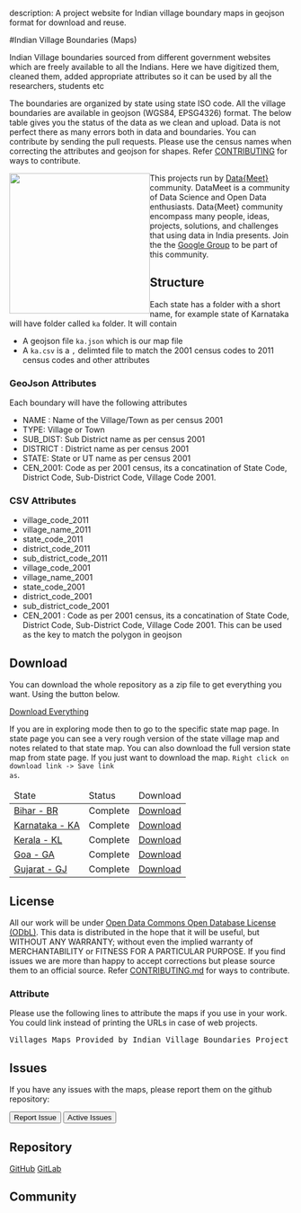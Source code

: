 description: A project website for Indian village boundary maps in geojson format for download and reuse. 

#Indian Village Boundaries (Maps)

Indian Village boundaries sourced from different government websites which are freely available to all the Indians. Here we have digitized them, cleaned them, added appropriate attributes so it can be used by all the researchers, students etc

The boundaries are organized by state using state ISO code. All the village boundaries are available in geojson (WGS84, EPSG4326) format. The below table gives you the status of the data as we clean and upload. Data is not perfect there as many errors both in data and boundaries. You can contribute by sending the pull requests. Please use the census names when correcting the attributes and geojson for shapes. Refer [CONTRIBUTING](/contributing) for ways to contribute.


<img width="250px" style="float:left" src="http://projects.datameet.org/logo/datameet_logo_v.1.2.png" > This projects run by <a href="http://datameet.org">Data{Meet}</a> community. DataMeet is a community of Data Science and Open Data enthusiasts. Data{Meet} community encompass many people, ideas, projects, solutions, and challenges that using data in India presents. Join the the <a href="https://groups.google.com/group/datameet">Google Group</a> to be part of this community.


## Structure
Each state has a folder with a short name, for example state of Karnataka will have folder called <code>ka</code> folder. It will contain 

- A geojson file <code>ka.json</code> which is our map file
- A <code>ka.csv</code> is a <code>,</code> delimted file to match the 2001 census codes to 2011 census codes and other attributes


### GeoJson Attributes
Each boundary will have the following attributes

* NAME : Name of the Village/Town as per census 2001
* TYPE: Village or Town 
* SUB_DIST: Sub District name as per census 2001
* DISTRICT : District name as per census 2001
* STATE: State or UT name as per census 2001
* CEN_2001: Code as per 2001 census, its a concatination of State Code, District Code, Sub-District Code, Village Code 2001.

### CSV Attributes

* village_code_2011
* village_name_2011
* state_code_2011
* district_code_2011 
* sub_district_code_2011
* village_code_2001
* village_name_2001
* state_code_2001
* district_code_2001
* sub_district_code_2001
* CEN_2001 : Code as per 2001 census, its a concatination of State Code, District Code, Sub-District Code, Village Code 2001. This can be used as the key to match the polygon in geojson



## Download
You can download the whole repository as a zip file to get everything you want. Using the button below.

<a class="btn btn-lg btn-success" href="https://github.com/datameet/indian_village_boundaries/archive/master.zip">
  <i class="fa fa-download fa-2x pull-left"></i> Download Everything</a>

If you are in exploring mode then to go to the specific state map page. In state page you can see a very rough version of the state village map and notes related to that state map. You can also download the full version state map from state page. If you just want to download the map. <code>Right click on download link -> Save link as</code>.

<table class="table table-bordered">
	<thead >
		<td>State</td>
		<td>Status</td>
		<td>Download</td>
	</thead>
<tbody>
	<tr>
		<td><a href="br/" target="_blank">Bihar - BR</a></td>
		<td>Complete</td>
		<td><a href="https://github.com/datameet/indian_village_boundaries/raw/master/br/br.geojson" target="_blank">Download</a></td>
	</tr>
	<tr>
		<td><a href="ka/" target="_blank">Karnataka - KA</a></td>
		<td>Complete</td>
		<td><a href="https://github.com/datameet/indian_village_boundaries/raw/master/ka/ka.geojson" target="_blank">Download</a></td>
	</tr>
	<tr>
		<td><a href="kl/" target="_blank">Kerala - KL</a></td>
		<td>Complete</td>
		<td><a href="https://github.com/datameet/indian_village_boundaries/raw/master/kl/kl.geojson" target="_blank">Download</a></td>
	</tr>
	<tr>
		<td><a href="ga/" target="_blank">Goa - GA</a></td>
		<td>Complete</td>
		<td><a href="https://github.com/datameet/indian_village_boundaries/raw/master/ga/ga.geojson" target="_blank">Download</a></td>
	</tr>
	<tr>
		<td><a href="gj/" target="_blank">Gujarat - GJ</a></td>
		<td>Complete</td>
		<td><a href="https://github.com/datameet/indian_village_boundaries/raw/master/gj/gj.geojson" target="_blank">Download</a></td>
	</tr>
</tbody>
</table>

## License
All our work will be under [Open Data Commons Open Database License (ODbL)](http://opendatacommons.org/licenses/odbl/). This data is distributed in the hope that it will be useful, but WITHOUT ANY WARRANTY; without even the implied warranty of MERCHANTABILITY or FITNESS FOR A PARTICULAR PURPOSE.  If you find issues we are more than happy to accept corrections but please source them to an official source. Refer [CONTRIBUTING.md](CONTRIBUTING.md) for ways to contribute.

### Attribute
Please use the following lines to attribute the maps if you use in your work. You could link instead of printing the URLs in case of web projects.
<pre>
Villages Maps Provided by Indian Village Boundaries Project [http://projects.datameet.org/indian_village_boundaries/] by Data{Meet}. Its made available under the Open Database License (ODbL)[http://opendatacommons.org/licenses/odbl/].
</pre>	


## Issues

If you have any issues with the maps, please report them on the github repository:

<a href="https://github.com/datameet/indian_village_boundaries/issues/new"><button class="btn btn-primary" type="submit">Report Issue</button></a>
<a href="https://github.com/datameet/indian_village_boundaries/issues"><button class="btn btn-primary" type="submit">Active Issues</button></a>


## Repository
<a class="btn btn-lg btn-success" href="https://github.com/datameet/indian_village_boundaries">
  <i class="fa fa-github fa-2x pull-left"></i> GitHub</a>   <a class="btn btn-lg btn-success" href="https://gitlab.com/datameet/indian_village_boundaries">
  <i class="fa fa-git fa-2x pull-left"></i> GitLab</a>


## Community
